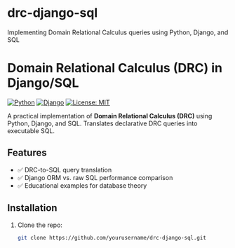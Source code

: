 # drc-django-sql
Implementing Domain Relational Calculus queries using Python, Django, and SQL
# Domain Relational Calculus (DRC) in Django/SQL

[![Python](https://img.shields.io/badge/Python-3.8%2B-blue)](https://python.org)
[![Django](https://img.shields.io/badge/Django-4.0-brightgreen)](https://djangoproject.com)
[![License: MIT](https://img.shields.io/badge/License-MIT-yellow)](LICENSE)

A practical implementation of **Domain Relational Calculus (DRC)** using Python, Django, and SQL. Translates declarative DRC queries into executable SQL.

## Features
- ✅ DRC-to-SQL query translation
- ✅ Django ORM vs. raw SQL performance comparison
- ✅ Educational examples for database theory

## Installation
1. Clone the repo:
   ```bash
   git clone https://github.com/yourusername/drc-django-sql.git 
